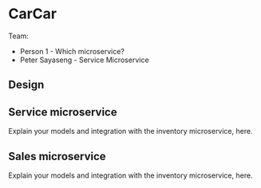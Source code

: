 # CarCar

Team:

* Person 1 - Which microservice?
* Peter Sayaseng - Service Microservice

## Design

## Service microservice

Explain your models and integration with the inventory
microservice, here.

## Sales microservice

Explain your models and integration with the inventory
microservice, here.
